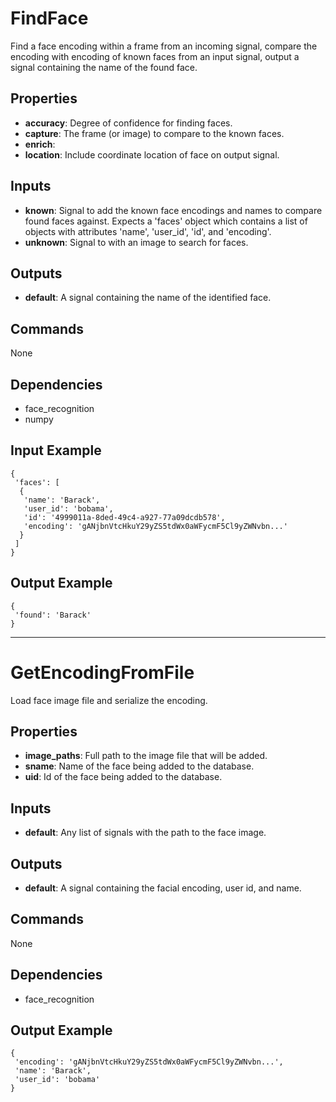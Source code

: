 FindFace
========
Find a face encoding within a frame from an incoming signal, compare the encoding with encoding of known faces from an input signal, output a signal containing the name of the found face.

Properties
----------
- **accuracy**: Degree of confidence for finding faces.
- **capture**: The frame (or image) to compare to the known faces.
- **enrich**: 
- **location**: Include coordinate location of face on output signal.

Inputs
------
- **known**: Signal to add the known face encodings and names to compare found faces against. Expects a 'faces' object which contains a list of objects with attributes 'name', 'user_id', 'id', and 'encoding'.
- **unknown**: Signal to with an image to search for faces.

Outputs
-------
- **default**: A signal containing the name of the identified face.

Commands
--------
None

Dependencies
------------
- face_recognition
- numpy

Input Example
-------------
```
{
 'faces': [
  {
   'name': 'Barack',
   'user_id': 'bobama',
   'id': '4999011a-8ded-49c4-a927-77a09dcdb578',
   'encoding': 'gANjbnVtcHkuY29yZS5tdWx0aWFycmF5Cl9yZWNvbn...'
  }
 ]
}
```

Output Example
--------------
```
{
 'found': 'Barack'
}
```

***

GetEncodingFromFile
===================
Load face image file and serialize the encoding.

Properties
----------
- **image_paths**: Full path to the image file that will be added.
- **sname**: Name of the face being added to the database.
- **uid**: Id of the face being added to the database.

Inputs
------
- **default**: Any list of signals with the path to the face image.

Outputs
-------
- **default**: A signal containing the facial encoding, user id, and name.

Commands
--------
None

Dependencies
------------
- face_recognition

Output Example
--------------
```
{
 'encoding': 'gANjbnVtcHkuY29yZS5tdWx0aWFycmF5Cl9yZWNvbn...',
 'name': 'Barack',
 'user_id': 'bobama'
}
```


